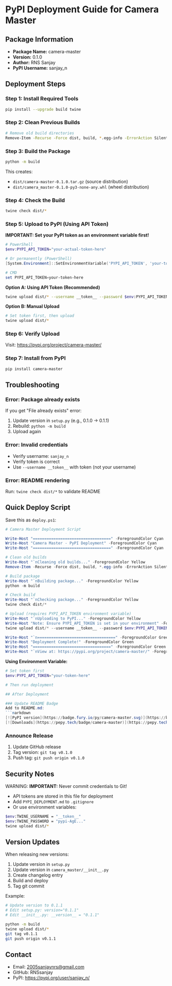 # PyPI Deployment Guide for Camera Master

## Package Information
- **Package Name:** camera-master
- **Version:** 0.1.0
- **Author:** RNS Sanjay
- **PyPI Username:** sanjay_n

## Deployment Steps

### Step 1: Install Required Tools
```bash
pip install --upgrade build twine
```

### Step 2: Clean Previous Builds
```bash
# Remove old build directories
Remove-Item -Recurse -Force dist, build, *.egg-info -ErrorAction SilentlyContinue
```

### Step 3: Build the Package
```bash
python -m build
```

This creates:
- `dist/camera-master-0.1.0.tar.gz` (source distribution)
- `dist/camera_master-0.1.0-py3-none-any.whl` (wheel distribution)

### Step 4: Check the Build
```bash
twine check dist/*
```

### Step 5: Upload to PyPI (Using API Token)

**IMPORTANT: Set your PyPI token as an environment variable first!**

```powershell
# PowerShell
$env:PYPI_API_TOKEN="your-actual-token-here"

# Or permanently (PowerShell)
[System.Environment]::SetEnvironmentVariable('PYPI_API_TOKEN', 'your-token', 'User')

# CMD
set PYPI_API_TOKEN=your-token-here
```

**Option A: Using API Token (Recommended)**
```bash
twine upload dist/* --username __token__ --password $env:PYPI_API_TOKEN
```

**Option B: Manual Upload**
```bash
# Set token first, then upload
twine upload dist/*
```

### Step 6: Verify Upload
Visit: https://pypi.org/project/camera-master/

### Step 7: Install from PyPI
```bash
pip install camera-master
```

## Troubleshooting

### Error: Package already exists
If you get "File already exists" error:
1. Update version in `setup.py` (e.g., 0.1.0 → 0.1.1)
2. Rebuild: `python -m build`
3. Upload again

### Error: Invalid credentials
- Verify username: `sanjay_n`
- Verify token is correct
- Use `--username __token__` with token (not your username)

### Error: README rendering
Run: `twine check dist/*` to validate README

## Quick Deploy Script

Save this as `deploy.ps1`:

```powershell
# Camera Master Deployment Script

Write-Host "==================================" -ForegroundColor Cyan
Write-Host "Camera Master - PyPI Deployment" -ForegroundColor Cyan
Write-Host "==================================" -ForegroundColor Cyan

# Clean old builds
Write-Host "`nCleaning old builds..." -ForegroundColor Yellow
Remove-Item -Recurse -Force dist, build, *.egg-info -ErrorAction SilentlyContinue

# Build package
Write-Host "`nBuilding package..." -ForegroundColor Yellow
python -m build

# Check build
Write-Host "`nChecking package..." -ForegroundColor Yellow
twine check dist/*

# Upload (requires PYPI_API_TOKEN environment variable)
Write-Host "`nUploading to PyPI..." -ForegroundColor Yellow
Write-Host "Note: Ensure PYPI_API_TOKEN is set in your environment" -ForegroundColor Cyan
twine upload dist/* --username __token__ --password $env:PYPI_API_TOKEN

Write-Host "`n==================================" -ForegroundColor Green
Write-Host "Deployment Complete!" -ForegroundColor Green
Write-Host "==================================" -ForegroundColor Green
Write-Host "`nView at: https://pypi.org/project/camera-master/" -ForegroundColor Cyan
```

**Using Environment Variable:**
```powershell
# Set token first
$env:PYPI_API_TOKEN="your-token-here"

# Then run deployment

## After Deployment

### Update README Badge
Add to README.md:
```markdown
[![PyPI version](https://badge.fury.io/py/camera-master.svg)](https://badge.fury.io/py/camera-master)
[![Downloads](https://pepy.tech/badge/camera-master)](https://pepy.tech/project/camera-master)
```

### Announce Release
1. Update GitHub release
2. Tag version: `git tag v0.1.0`
3. Push tag: `git push origin v0.1.0`

## Security Notes

WARNING: **IMPORTANT:** Never commit credentials to Git!
- API tokens are stored in this file for deployment
- Add `PYPI_DEPLOYMENT.md` to `.gitignore`
- Or use environment variables:
 ```bash
 $env:TWINE_USERNAME = "__token__"
 $env:TWINE_PASSWORD = "pypi-AgE..."
 twine upload dist/*
 ```

## Version Updates

When releasing new versions:
1. Update version in `setup.py`
2. Update version in `camera_master/__init__.py`
3. Create changelog entry
4. Build and deploy
5. Tag git commit

Example:
```bash
# Update version to 0.1.1
# Edit setup.py: version="0.1.1"
# Edit __init__.py: __version__ = "0.1.1"

python -m build
twine upload dist/*
git tag v0.1.1
git push origin v0.1.1
```

## Contact
- Email: 2005sanjaynrs@gmail.com
- GitHub: RNSsanjay
- PyPI: https://pypi.org/user/sanjay_n/
